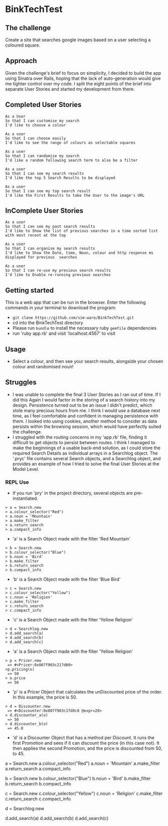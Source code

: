 # BinkTechTest

## The challenge

Create a site that searches google images based on a user selecting a coloured square.

## Approach

Given the challenge's brief to focus on simplicity, I decided to build the app using Sinatra over Rails,
hoping that the lack of auto-generation would give me tighter control over my code. I split the eight
points of the brief into separate User Stories and started my development from there.

## Completed User Stories
```
As a User
So that I can customise my search
I'd like to choose a colour
```
```
As a user
So that I can choose easily
I'd like to see the range of colours as selectable squares
```
```
As a user
So that I can randomise my search
I'd like a random following search term to also be a filter
```
```
As a user
So that I can see my search results
I'd like the top 5 Search Results to be displayed
```
```
As a user
So that I can see my top search result
I'd like the First Results to take the User to the image's URL
```

## InComplete User Stories


```
As a user
So that I can see my past search results
I'd like to Show the list of previous searches in a time sorted list with most recent at the top
```
```
As a user
So that I can organise my search results
I'd like to Show the Date, time, Noun, colour and http response ms displayed for previous  searches  
```
```
As a user
So that I can re-use my previous search results
I'd like to Enable re-running previous searches  
```

## Getting started
This is a web app that can be run in the browser.
Enter the following commands in your terminal to download the program:
- `git clone https://github.com/sim-ware/BinkTechTest.git`
- cd into the BinkTechTest directory
- Please run `bundle` to install the necessary ruby `gemfile` dependencies
- run 'ruby app.rb' and visit 'localhost:4567' to visit

## Usage
- Select a colour, and then see your search results, alongside your chosen colour and randomised noun!

## Struggles

- I was unable to complete the final 3 User Stories as I ran out of time. If I did this Again I would factor in the storing
of a search history into my design. Persistence turned out to be an issue I didn't predict, which stole many precious hours
from me. I think I would use a database next time, as I feel comfortable and confident in managing persistence with them. I
looked into using cookies, another method to consider as data persists within the browsing session, which would have perfectly
suited the challenge.
- I struggled with the routing concerns in my 'app.rb' file, finding it difficult to get objects to persist between routes.
I think I managed to make the beginnings of a usable back-end solution, as I could store the required Search Details as
individual arrays in a Searchlog object. The '.pryc' file contains several Search objects, and a Searchlog object, and provides
an example of how I tried to solve the final User Stories at the Model Level.

### REPL Use

- if you run 'pry' in the project directory, several objects are pre-instantiated.

```
> a = Search.new
> a.colour_selector("Red")
> a.noun = 'Mountain'
> a.make_filter
> a.return_search
> a.compact_info
```
- 'a' is a Search Object made with the filter 'Red Mountain'

```
> b = Search.new
> b.colour_selector("Blue")
> b.noun = 'Bird'
> b.make_filter
> b.return_search
> b.compact_info
```
- 'b' is a Search Object made with the filter 'Blue Bird'

```
> c = Search.new
> c.colour_selector("Yellow")
> c.noun = 'Religion'
> c.make_filter
> c.return_search
> c.compact_info
```
- 'c' is a Search Object made with the filter 'Yellow Religion'

```
> d = Searchlog.new
> d.add_search(a)
> d.add_search(b)
> d.add_search(c)
```
- 'a' is a Search Object made with the filter 'Yellow Religion'

```
> p = Pricer.new
 => #<Pricer:0x007f903c217d60>
>p.pricing(o)
 => 50
> o.price
 => 50
```
- 'p' is a Pricer Object that calculates the unDiscounted price of the order. In this example, the price is 50.

```
> d = Discounter.new
 => #<Discounter:0x007f903c1fd0c8 @expr=20>
> d.discounter_a(o)
 => 50
> d.discounter_b(o)
 => 45.0  
```
- 'd' is a Discounter Object that has a method per Discount. It runs the first Promotion and sees if it can discount the price (in this case not). It then applies the second Promotion, and the price is discounted from 50, to 45.

a = Search.new
a.colour_selector("Red")
a.noun = 'Mountain'
a.make_filter
a.return_search
a.compact_info

b = Search.new
b.colour_selector("Blue")
b.noun = 'Bird'
b.make_filter
b.return_search
b.compact_info

c = Search.new
c.colour_selector("Yellow")
c.noun = 'Religion'
c.make_filter
c.return_search
c.compact_info

d = Searchlog.new

d.add_search(a)
d.add_search(b)
d.add_search(c)

